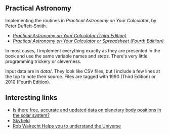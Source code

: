 ## Practical Astronomy

Implementing the routines in _Practical Astronomy on Your Calculator_, by
Peter Duffett-Smith.

* _[Practical Astronomy on Your Calculator (Third Edition)](https://amzn.to/2IXtxef)_
* _[Practical Astronomy on Your Calculator or Spreadsheet (Fourth Editiion)](https://amzn.to/2UPY67T)_

In most cases, I implement everything exactly as they are presented
in the book and use the same variable names and steps. There's very
little programming trickery or cleverness.

Input data are in _data/_. They look like CSV files, but I include a
few lines at the top to note their source. Files are tagged with 1990
(Third Edition) or 2010 (Fourth Edition).



## Interesting links

* [Is there free, accurate and updated data on planetary body positions in the solar system?
](https://space.stackexchange.com/a/13958)
* [Skyfield](https://rhodesmill.org/skyfield/)
* [Rob Walrecht Helps you to understand the Universe](https://www.walrecht.nl/en/planetary-positions)
